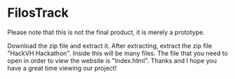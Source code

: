# FilosTrack
Please note that this is not the final product, it is merely a prototype.

Download the zip file and extract it.
After extracting, extract the zip file "HackVH Hackathon".
Inside this will be many files. The file that you need to open in order to view the website is "Index.html".
Thanks and I hope you have a great time viewing our project!
